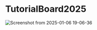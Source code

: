 # TutorialBoard2025

![Screenshot from 2025-01-06 19-06-36](https://github.com/user-attachments/assets/32e28198-7842-4952-9005-90ec1099bf33)
